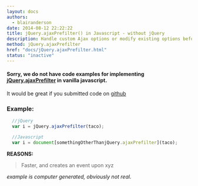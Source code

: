 ```yaml
---
layout: docs
authors:
  - blairanderson
date: 2014-08-12 22:22:22
title: jQuery.ajaxPrefilter() in Javascript - without jQuery
description: Handle custom Ajax options or modify existing options before each request is sent and before they are processed by $.ajax().
method: jQuery.ajaxPrefilter
href: "docs/jQuery.ajaxPrefilter.html"
status: "inactive"
---
```


#### Sorry, we do not have code examples for implementing [jQuery.ajaxPrefilter](http://api.jquery.com/jQuery.ajaxPrefilter/) in vanilla javascript.

It would be great if you submitted code on [github](https://github.com/blairanderson/without-jquery/blob/master/docs/jQuery.ajaxPrefilter.md)

### Example:

```javascript
  //jQuery
  var i = jQuery.ajaxPrefilter(taco);

  //Javascript
  var i = document[somethingOtherThanjQuery.ajaxPrefilter](taco);

```

**REASONS:**
> Faster, and creates an event upon xyz

*example is computer generated, obviously not real.*
